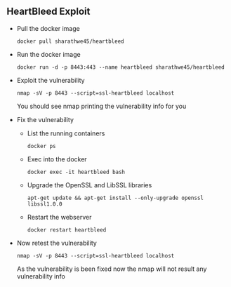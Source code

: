 ## HeartBleed Exploit
- Pull the docker image

	`docker pull sharathwe45/heartbleed`
	
- Run the docker image

	`docker run -d -p 8443:443 --name heartbleed sharathwe45/heartbleed`
	
- Exploit the vulnerability

	`nmap -sV -p 8443 --script=ssl-heartbleed localhost`
	
	You should see nmap printing the vulnerability info for you
	
- Fix the vulnerability

	- List the running containers
		
		`docker ps`
	
	- Exec into the docker
	
		`docker exec -it heartbleed bash`
		
	- Upgrade the OpenSSL and LibSSL libraries 
	
		`apt-get update && apt-get install --only-upgrade openssl libssl1.0.0`

	- Restart the webserver

		`docker restart heartbleed`

		
		
- Now retest the vulnerability

	`nmap -sV -p 8443 --script=ssl-heartbleed localhost`
	
	As the vulnerability is been fixed now the nmap will not result any vulnerability info 

